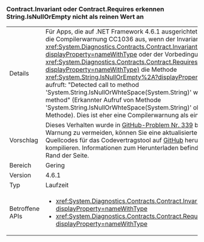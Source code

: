 ### <a name="contractinvariant-or-contractrequirestexception-do-not-consider-stringisnullorempty-to-be-pure"></a>Contract.Invariant oder Contract.Requires<TException> erkennen String.IsNullOrEmpty nicht als reinen Wert an

|   |   |
|---|---|
|Details|Für Apps, die auf .NET Framework 4.6.1 ausgerichtet sind, gibt der Rewriter die Compilerwarnung CC1036 aus, wenn der Invariantvertrag für <xref:System.Diagnostics.Contracts.Contract.Invariant%2A?displayProperty=nameWithType> oder der Vorbedingungsvertrag für <xref:System.Diagnostics.Contracts.Contract.Requires%2A?displayProperty=nameWithType)> die Methode <xref:System.String.IsNullOrEmpty%2A?displayProperty=nameWithType> aufruft: &quot;Detected call to method 'System.String.IsNullOrWhteSpace(System.String)' without [Pure] in method&quot; (Erkannter Aufruf von Methode 'System.String.IsNullOrWhteSpace(System.String)' ohne [Pure] in der Methode). Dies ist eher eine Compilerwarnung als ein Compilerfehler.|
|Vorschlag|Dieses Verhalten wurde in [GitHub-Problem Nr. 339](https://github.com/Microsoft/CodeContracts/issues/339) behandelt. Um diese Warnung zu vermeiden, können Sie eine aktualisierte Version des Quellcodes für das Codevertragstool auf [GitHub](https://github.com/Microsoft/CodeContracts/blob/master/README.md) herunterladen und kompilieren. Informationen zum Herunterladen befinden sich am unteren Rand der Seite.|
|Bereich|Gering|
|Version|4.6.1|
|Typ|Laufzeit|
|Betroffene APIs|<ul><li><xref:System.Diagnostics.Contracts.Contract.Invariant(System.Boolean)?displayProperty=nameWithType></li><li><xref:System.Diagnostics.Contracts.Contract.Requires(System.Boolean)?displayProperty=nameWithType></li></ul>|

